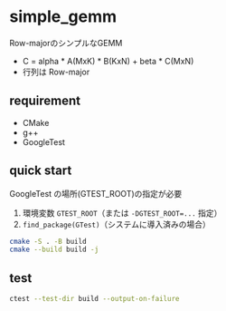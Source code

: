 # simple_gemm
Row-majorのシンプルなGEMM

- C = alpha * A(MxK) * B(KxN) + beta * C(MxN)
- 行列は Row-major

## requirement
- CMake
- g++
- GoogleTest

## quick start
GoogleTest の場所(GTEST_ROOT)の指定が必要
1. 環境変数 `GTEST_ROOT`（または `-DGTEST_ROOT=...` 指定）
2. `find_package(GTest)`（システムに導入済みの場合）

```bash
cmake -S . -B build
cmake --build build -j
```

## test
```bash
ctest --test-dir build --output-on-failure
```